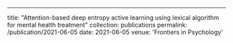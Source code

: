 ---
title: "Attention-based deep entropy active learning using lexical algorithm for mental health treatment"
collection: publications
permalink: /publication/2021-06-05
date: 2021-06-05
venue: 'Frontiers in Psychology'